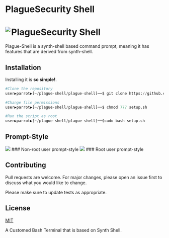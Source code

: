 # PlagueSecurity Shell

# <img align="left" src="https://raw.githubusercontent.com/PlagueSec/PlagueSecOS/master/pictures/plaguesec.svg"> PlagueSecurity Shell

Plague-Shell is a synth-shell based command prompt, meaning it has features that are derived from synth-shell.

## Installation
Installing it is **so simple!**.

```py
#Clone the repository
user▶parrot▶[~/plague-shell/plague-shell]──$ git clone https://github.com/plaguesec/plague-shell/

#Change file permissions
user▶parrot▶[~/plague-shell/plague-shell]──$ chmod 777 setup.sh

#Run the script as root
user▶parrot▶[~/plague-shell/plague-shell]──$sudo bash setup.sh
```

## Prompt-Style
<img src="https://i.ibb.co/cNXxjs9/shell1.png">
### Non-root user prompt-style 

<img src="https://i.ibb.co/7yWBLmh/shell2.png">
### Root user prompt-style 

## Contributing
Pull requests are welcome. For major changes, please open an issue first to discuss what you would like to change.

Please make sure to update tests as appropriate.

## License
[MIT](https://choosealicense.com/licenses/mit/)

A Customed Bash Terminal that is based on Synth Shell.

